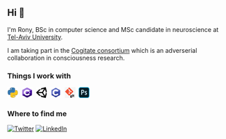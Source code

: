 ## Hi 👋
I'm Rony, BSc in computer science and MSc candidate in neuroscience at [Tel-Aviv University](https://scholar.google.com/citations?user=Ie-iMfQAAAAJ&hl=en&oi=ao).

I am taking part in the [Cogitate consortium](https://arc-cogitate.com/people/rony-hirschhorn/) which is an adverserial collaboration in consciousness research.

### Things I work with
<img src="https://github.com/RonyHirsch/RonyHirsch/blob/main/icons/python_icon.png" width="25" height="25"/>&nbsp;&nbsp;<img src="https://github.com/RonyHirsch/RonyHirsch/blob/main/icons/c_sharp_icon.png" width="25" height="25"/>&nbsp;&nbsp;<img src="https://github.com/RonyHirsch/RonyHirsch/blob/main/icons/unity_icon.png" width="25" height="25"/>&nbsp;&nbsp;<img src="https://github.com/RonyHirsch/RonyHirsch/blob/main/icons/c_icon.png" width="25" height="25"/>&nbsp;&nbsp;<img src="https://github.com/RonyHirsch/RonyHirsch/blob/main/icons/git_icon.png" width="25" height="25"/>&nbsp;&nbsp;<img src="https://github.com/RonyHirsch/RonyHirsch/blob/main/icons/photoshop_icon.png" width="25" height="25"/>

### Where to find me
<a href="https://twitter.com/RonyHirsch" target="_blank"><img alt="Twitter" src="https://img.shields.io/badge/twitter-%231DA1F2.svg?&style=for-the-badge&logo=twitter&logoColor=white" /></a> <a href="https://www.linkedin.com/in/rony-hirschhorn-046219b4" target="_blank"><img alt="LinkedIn" src="https://img.shields.io/badge/linkedin-%230077B5.svg?&style=for-the-badge&logo=linkedin&logoColor=white" />
<!--
**RonyHirsch/RonyHirsch** is a ✨ _special_ ✨ repository because its `README.md` (this file) appears on your GitHub profile.

Here are some ideas to get you started:

- 🔭 I’m currently working on ...
- 🌱 I’m currently learning ...
- 👯 I’m looking to collaborate on ...
- 🤔 I’m looking for help with ...
- 💬 Ask me about ...
- 📫 How to reach me: ...
- 😄 Pronouns: ...
- ⚡ Fun fact: ...
-->
